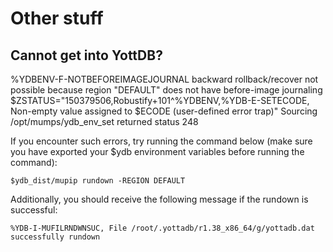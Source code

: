 # Other stuff

## Cannot get into YottDB?

%YDBENV-F-NOTBEFOREIMAGEJOURNAL backward rollback/recover not possible because region "DEFAULT" does not have before-image journaling
$ZSTATUS="150379506,Robustify+101^%YDBENV,%YDB-E-SETECODE, Non-empty value assigned to $ECODE (user-defined error trap)"
Sourcing /opt/mumps/ydb_env_set returned status 248

If you encounter such errors, try running the command below (make sure you have exported your $ydb environment variables before running the command):
```
$ydb_dist/mupip rundown -REGION DEFAULT
```

Additionally, you should receive the following message if the rundown is successful:
```
%YDB-I-MUFILRNDWNSUC, File /root/.yottadb/r1.38_x86_64/g/yottadb.dat successfully rundown
````